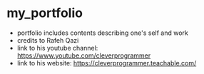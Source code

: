 # my_portfolio
- portfolio includes contents describing one's self and work
- credits to Rafeh Qazi
- link to his youtube channel: https://www.youtube.com/cleverprogrammer
- link to his website: https://cleverprogrammer.teachable.com/
